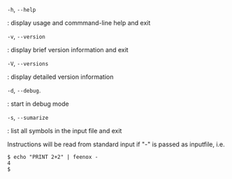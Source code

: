 `-h`, `--help`

:    display usage and commmand-line help and exit


`-v`, `--version`

:    display brief version information and exit


`-V`, `--versions`

:    display detailed version information


`-d`, `--debug`.

:    start in debug mode


`-s`, `--sumarize`

:    list all symbols in the input file and exit


Instructions will be read from standard input if "-" is passed as inputfile, i.e.

```{bash}
$ echo "PRINT 2+2" | feenox -
4
$
```


